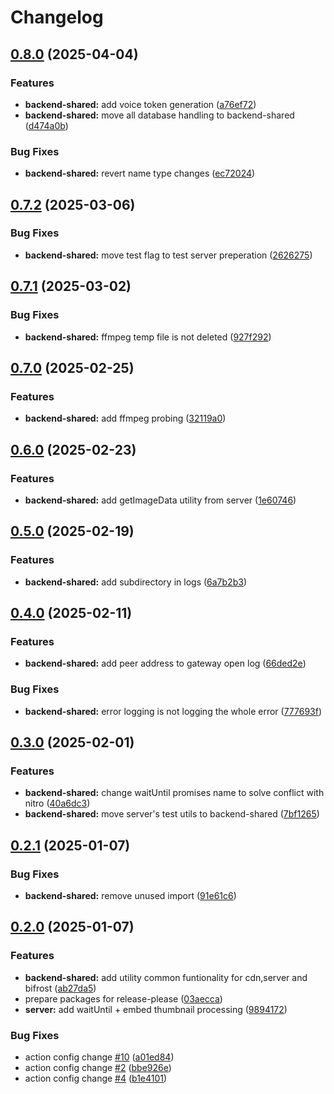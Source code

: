 # Changelog

## [0.8.0](https://github.com/WerdoxDev/Huginn/compare/backend-shared@v0.7.2...backend-shared@v0.8.0) (2025-04-04)


### Features

* **backend-shared:** add voice token generation ([a76ef72](https://github.com/WerdoxDev/Huginn/commit/a76ef72b4045d395c1bc53847461efe436293ef6))
* **backend-shared:** move all database handling to backend-shared ([d474a0b](https://github.com/WerdoxDev/Huginn/commit/d474a0b8741b0c4ffcadbf58e550e9acb74d855b))


### Bug Fixes

* **backend-shared:** revert name type changes ([ec72024](https://github.com/WerdoxDev/Huginn/commit/ec72024fa01d90f630be780dbae01d545c615447))

## [0.7.2](https://github.com/WerdoxDev/Huginn/compare/backend-shared@v0.7.1...backend-shared@v0.7.2) (2025-03-06)


### Bug Fixes

* **backend-shared:** move test flag to test server preperation ([2626275](https://github.com/WerdoxDev/Huginn/commit/26262759add92946823b877b97953e5923fb3736))

## [0.7.1](https://github.com/WerdoxDev/Huginn/compare/backend-shared@v0.7.0...backend-shared@v0.7.1) (2025-03-02)


### Bug Fixes

* **backend-shared:** ffmpeg temp file is not deleted ([927f292](https://github.com/WerdoxDev/Huginn/commit/927f292989a27f79f1895ac87935962d60d6faf9))

## [0.7.0](https://github.com/WerdoxDev/Huginn/compare/backend-shared@v0.6.0...backend-shared@v0.7.0) (2025-02-25)


### Features

* **backend-shared:** add ffmpeg probing ([32119a0](https://github.com/WerdoxDev/Huginn/commit/32119a04b7dfe8a75256ce8037b1363b818eb323))

## [0.6.0](https://github.com/WerdoxDev/Huginn/compare/backend-shared@v0.5.0...backend-shared@v0.6.0) (2025-02-23)


### Features

* **backend-shared:** add getImageData utility from server ([1e60746](https://github.com/WerdoxDev/Huginn/commit/1e60746548f0aa96380106140aa46a25955ccb8d))

## [0.5.0](https://github.com/WerdoxDev/Huginn/compare/backend-shared@v0.4.0...backend-shared@v0.5.0) (2025-02-19)


### Features

* **backend-shared:** add subdirectory in logs ([6a7b2b3](https://github.com/WerdoxDev/Huginn/commit/6a7b2b38e5bfc802428be7660bb70013161a6244))

## [0.4.0](https://github.com/WerdoxDev/Huginn/compare/backend-shared@v0.3.0...backend-shared@v0.4.0) (2025-02-11)


### Features

* **backend-shared:** add peer address to gateway open log ([66ded2e](https://github.com/WerdoxDev/Huginn/commit/66ded2e13c44c11dd7a40dfbde5c6e2355e6cf0a))


### Bug Fixes

* **backend-shared:** error logging is not logging the whole error ([777693f](https://github.com/WerdoxDev/Huginn/commit/777693fee0eba9b39a32f58f771d9d4c5d648cf8))

## [0.3.0](https://github.com/WerdoxDev/Huginn/compare/backend-shared@v0.2.1...backend-shared@v0.3.0) (2025-02-01)


### Features

* **backend-shared:** change waitUntil promises name to solve conflict with nitro ([40a6dc3](https://github.com/WerdoxDev/Huginn/commit/40a6dc3c1d64c257e41972af869bd0037bf0de4a))
* **backend-shared:** move server's test utils to backend-shared ([7bf1265](https://github.com/WerdoxDev/Huginn/commit/7bf12657f1268c9c09f927a8b76f6f4e91d3d8d5))

## [0.2.1](https://github.com/WerdoxDev/Huginn/compare/backend-shared@v0.2.0...backend-shared@v0.2.1) (2025-01-07)


### Bug Fixes

* **backend-shared:** remove unused import ([91e61c6](https://github.com/WerdoxDev/Huginn/commit/91e61c63b35a1e693f8a72c72c5ae11c5ee0919a))

## [0.2.0](https://github.com/WerdoxDev/Huginn/compare/backend-shared-v0.1.0...backend-shared@v0.2.0) (2025-01-07)


### Features

* **backend-shared:** add utility common funtionality for cdn,server and bifrost ([ab27da5](https://github.com/WerdoxDev/Huginn/commit/ab27da5edb688f97115f028396de3f0a658097cf))
* prepare packages for release-please ([03aecca](https://github.com/WerdoxDev/Huginn/commit/03aeccaf204a18a4b0f4764689623806f3d7b1fd))
* **server:** add waitUntil + embed thumbnail processing ([9894172](https://github.com/WerdoxDev/Huginn/commit/9894172f16722ee64151fd068b3b129f0b259f0a))


### Bug Fixes

* action config change [#10](https://github.com/WerdoxDev/Huginn/issues/10) ([a01ed84](https://github.com/WerdoxDev/Huginn/commit/a01ed84645f931bd09fd2351df72c089547ddd9d))
* action config change [#2](https://github.com/WerdoxDev/Huginn/issues/2) ([bbe926e](https://github.com/WerdoxDev/Huginn/commit/bbe926e2b8a68a3a876f1b5422111c5ff0d3c93d))
* action config change [#4](https://github.com/WerdoxDev/Huginn/issues/4) ([b1e4101](https://github.com/WerdoxDev/Huginn/commit/b1e4101f5d89d4f3c8997152163e53b3a59cc072))
